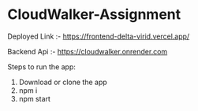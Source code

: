 # CloudWalker-Assignment

Deployed Link :- https://frontend-delta-virid.vercel.app/

Backend Api :- https://cloudwalker.onrender.com



Steps to run the app:
1. Download or clone the app
2. npm i
3. npm start
